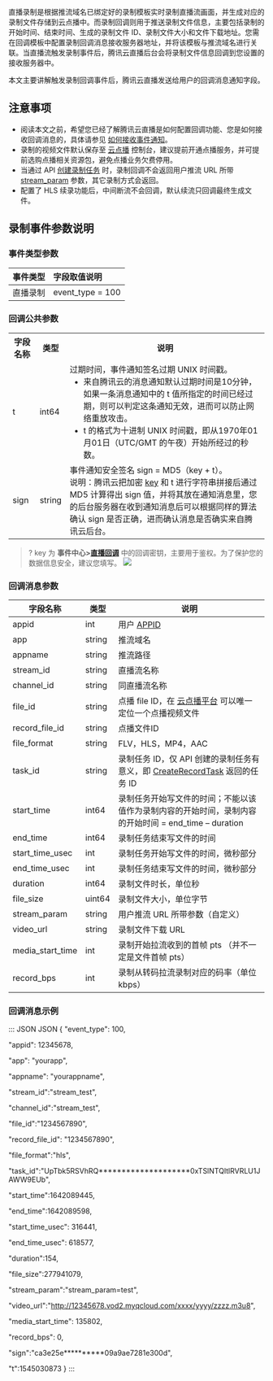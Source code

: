 直播录制是根据推流域名已绑定好的录制模板实时录制直播流画面，并生成对应的录制文件存储到云点播中。而录制回调则用于推送录制文件信息，主要包括录制的开始时间、结束时间、生成的录制文件 ID、录制文件大小和文件下载地址。您需在回调模板中配置录制回调消息接收服务器地址，并将该模板与推流域名进行关联。当直播流触发录制事件后，腾讯云直播后台会将录制文件信息回调到您设置的接收服务器中。

本文主要讲解触发录制回调事件后，腾讯云直播发送给用户的回调消息通知字段。

## 注意事项

- 阅读本文之前，希望您已经了解腾讯云直播是如何配置回调功能、您是如何接收回调消息的，具体请参见 [如何接收事件通知](https://cloud.tencent.com/document/product/267/32744)。
- 录制的视频文件默认保存至 [云点播](https://console.cloud.tencent.com/vod/overview) 控制台，建议提前开通点播服务，并可提前选购点播相关资源包，避免点播业务欠费停用。
- 当通过 API [创建录制任务](https://cloud.tencent.com/document/product/267/45983) 时，录制回调不会返回用户推流 URL 所带 [stream_param](#message) 参数，其它录制方式会返回。
- 配置了 HLS 续录功能后，中间断流不会回调，默认续流只回调最终生成文件。


## 录制事件参数说明
### 事件类型参数

| 事件类型 | 字段取值说明           |
| :------- | :------------- |
| 直播录制 | event_type = 100 |

[](id:public)
### 回调公共参数
<table>
<tr><th>字段名称</th><th>类型</th><th>说明</th></tr>
<tr>
<td>t</td>
<td>int64</td>
<td>过期时间，事件通知签名过期 UNIX 时间戳。<ul style="margin:0"><li>来自腾讯云的消息通知默认过期时间是10分钟，如果一条消息通知中的 t 值所指定的时间已经过期，则可以判定这条通知无效，进而可以防止网络重放攻击。<li>t 的格式为十进制 UNIX 时间戳，即从1970年01月01日（UTC/GMT 的午夜）开始所经过的秒数。</ul></td>
</tr><tr>
<td>sign</td>
<td>string</td>
<td>事件通知安全签名 sign = MD5（key + t）。<br>说明：腾讯云把加密 <a href="#key">key</a> 和 t 进行字符串拼接后通过 MD5 计算得出 sign 值，并将其放在通知消息里，您的后台服务器在收到通知消息后可以根据同样的算法确认 sign 是否正确，进而确认消息是否确实来自腾讯云后台。</td>
</tr></table>

>? [](id:key)key 为 **事件中心>[直播回调](https://console.cloud.tencent.com/live/config/callback)** 中的回调密钥，主要用于鉴权。为了保护您的数据信息安全，建议您填写。
>![](https://main.qcloudimg.com/raw/34b21b2d50d2aca00dd2dfa19816e8e3.png)


[](id:message)
### 回调消息参数

| 字段名称     | 类型   | 说明   |
| ----------- | ----------- | ----------- |
| appid        | int    | 用户 [APPID](https://console.cloud.tencent.com/developer) |
| app          | string | 推流域名 |
| appname      | string | 推流路径 |
| stream_id    | string | 直播流名称 |
| channel_id   | string | 同直播流名称 |
| file_id      | string | 点播 file ID，在 [云点播平台](https://cloud.tencent.com/document/product/266/36451) 可以唯一定位一个点播视频文件 |
| record_file_id | string | 点播文件ID |
| file_format  | string | FLV，HLS，MP4，AAC |
| task_id      | string | 录制任务 ID，仅 API 创建的录制任务有意义，即 [CreateRecordTask](https://cloud.tencent.com/document/product/267/45983) 返回的任务 ID |
| start_time   | int64  | 录制任务开始写文件的时间；不能以该值作为录制内容的开始时间，录制内容的开始时间 = end_time – duration |
| end_time     | int64  | 录制任务结束写文件的时间 |
| start_time_usec | int | 录制任务开始写文件的时间，微秒部分 |
| end_time_usec | int | 录制任务结束写文件的时间，微秒部分 |
| duration     | int64  | 录制文件时长，单位秒 |
| file_size | uint64 | 录制文件大小，单位字节 |
| stream_param | string | 用户推流 URL 所带参数（自定义） |
| video_url    | string | 录制文件下载 URL |
| media_start_time | int | 录制开始拉流收到的首帧 pts （并不一定是文件首帧 pts）          |
| record_bps | int | 录制从转码拉流录制对应的码率（单位 kbps） |





[](id:example)
### 回调消息示例
<dx-codeblock>
::: JSON JSON
{
"event_type": 100,

"appid": 12345678,

"app": "yourapp",

"appname": "yourappname",

"stream_id":"stream_test",

"channel_id":"stream_test",

"file_id":"1234567890",

"record_file_id": "1234567890",

"file_format":"hls",

"task_id":"UpTbk5RSVhRQ********************0xTSlNTQltlRVRLU1JAWW9EUb",

"start_time":1642089445,

"end_time":1642089598,

"start_time_usec": 316441,

"end_time_usec": 618577,

"duration":154,

"file_size":277941079,

"stream_param":"stream_param=test",

"video_url":"http://12345678.vod2.myqcloud.com/xxxx/yyyy/zzzz.m3u8",

"media_start_time": 135802,

"record_bps": 0,

"sign":"ca3e25e**********09a9ae7281e300d",

"t":1545030873
}
:::
</dx-codeblock>



 
